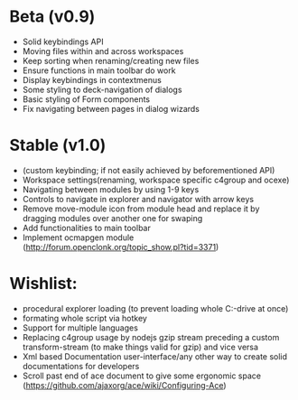 # Beta (v0.9)
- Solid keybindings API
- Moving files within and across workspaces
- Keep sorting when renaming/creating new files
- Ensure functions in main toolbar do work
- Display keybindings in contextmenus
- Some styling to deck-navigation of dialogs
- Basic styling of Form components
- Fix navigating between pages in dialog wizards

# Stable (v1.0)
- (custom keybinding; if not easily achieved by beforementioned API)
- Workspace settings(renaming, workspace specific c4group and ocexe)
- Navigating between modules by using 1-9 keys
- Controls to navigate in explorer and navigator with arrow keys
- Remove move-module icon from module head and replace it by dragging modules over another one for swaping
- Add functionalities to main toolbar
- Implement ocmapgen module (http://forum.openclonk.org/topic_show.pl?tid=3371)

# Wishlist:
- procedural explorer loading (to prevent loading whole C:-drive at once)
- formating whole script via hotkey
- Support for multiple languages
- Replacing c4group usage by nodejs gzip stream preceding a custom transform-stream (to make things valid for gzip) and vice versa
- Xml based Documentation user-interface/any other way to create solid documentations for developers
- Scroll past end of ace document to give some ergonomic space (https://github.com/ajaxorg/ace/wiki/Configuring-Ace)